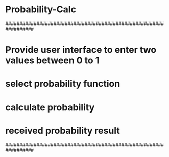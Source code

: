 # Probability-Calc
##################################################################
# Provide user interface to enter two values between 0 to 1      #
# select probability function                                    #
# calculate probability                                          #
# received probability result                                    #
##################################################################
